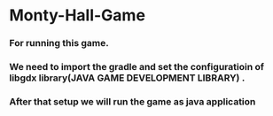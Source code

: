# Monty-Hall-Game

### For running this game.
### We need to import the gradle and set the configuratioin of libgdx library(JAVA GAME DEVELOPMENT LIBRARY) .
### After that setup we will run the game as java application

